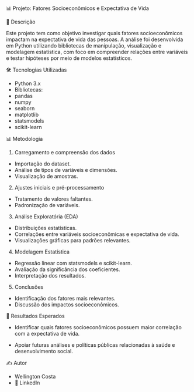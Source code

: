📊 Projeto: Fatores Socioeconômicos e Expectativa de Vida

📌 Descrição

Este projeto tem como objetivo investigar quais fatores socioeconômicos impactam na expectativa de vida das pessoas.
A análise foi desenvolvida em Python utilizando bibliotecas de manipulação, visualização e modelagem estatística, com foco em compreender relações entre variáveis e testar hipóteses por meio de modelos estatísticos.

🛠️ Tecnologias Utilizadas

- Python 3.x
- Bibliotecas:
- pandas
- numpy
- seaborn
- matplotlib
- statsmodels
- scikit-learn

📊 Metodologia

1. Carregamento e compreensão dos dados
   
- Importação do dataset.
- Análise de tipos de variáveis e dimensões.
- Visualização de amostras.

2. Ajustes iniciais e pré-processamento
- Tratamento de valores faltantes.
- Padronização de variáveis.

3. Análise Exploratória (EDA)
- Distribuições estatísticas.
- Correlações entre variáveis socioeconômicas e expectativa de vida.
- Visualizações gráficas para padrões relevantes.

4. Modelagem Estatística
- Regressão linear com statsmodels e scikit-learn.
- Avaliação da significância dos coeficientes.
- Interpretação dos resultados.

5. Conclusões
- Identificação dos fatores mais relevantes.
- Discussão dos impactos socioeconômicos.

📌 Resultados Esperados

- Identificar quais fatores socioeconômicos possuem maior correlação com a expectativa de vida.

- Apoiar futuras análises e políticas públicas relacionadas à saúde e desenvolvimento social.

  
✍️ Autor
- Wellington Costa
- 📧 LinkedIn







